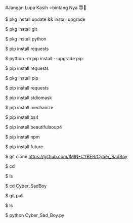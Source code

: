 #Jangan Lupa Kasih ⭐bintang Nya 😇🙏

$ pkg install update && install upgrade

$ pkg install git

$ pkg install python

$ pip install requests

$ python -m pip install --upgrade pip

$ pip install requests

$ pkg install pip

$ pip install requests

$ pip install stdiomask

$ pip install mechanize

$ pip install bs4

$ pip install beautifulsoup4

$ pip install npm

$ pip install future

$ git clone https://github.com/IMIN-CYBER/Cyber_SadBoy

$ cd

$ ls

$ cd Cyber_SadBoy

$ git pull

$ ls

$ python Cyber_Sad_Boy.py

